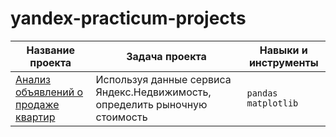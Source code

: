 # yandex-practicum-projects

| Название проекта                                                    | Задача проекта                                                                    | Навыки и инструменты            |
|-------------------------------------------------------------------- |---------------------------------------------------------------------------------  | ------------------------------- |
| [Анализ объявлений о продаже квартир](https://clck.ru/39TJDK)       | Используя данные сервиса Яндекс.Недвижимость, определить рыночную стоимость       |  `pandas` `matplotlib`          |
